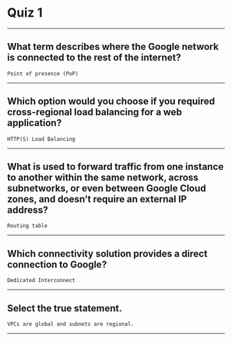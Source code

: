 # Quiz 1
____
## What term describes where the Google network is connected to the rest of the internet?
```Point of presence (PoP)```
____
## Which option would you choose if you required cross-regional load balancing for a web application?
```HTTP(S) Load Balancing```
____
## What is used to forward traffic from one instance to another within the same network, across subnetworks, or even between Google Cloud zones, and doesn’t require an external IP address?
```Routing table```
____
## Which connectivity solution provides a direct connection to Google?
```Dedicated Interconnect```
____
## Select the true statement.
```VPCs are global and subnets are regional.```
____

